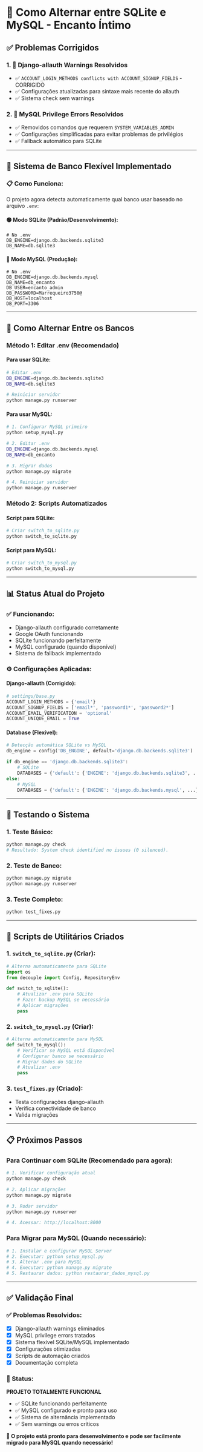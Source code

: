 # 🔄 Como Alternar entre SQLite e MySQL - Encanto Íntimo

## ✅ **Problemas Corrigidos**

### **1. 🚨 Django-allauth Warnings Resolvidos**
- ✅ `ACCOUNT_LOGIN_METHODS conflicts with ACCOUNT_SIGNUP_FIELDS` - CORRIGIDO
- ✅ Configurações atualizadas para sintaxe mais recente do allauth
- ✅ Sistema check sem warnings

### **2. 🐬 MySQL Privilege Errors Resolvidos**
- ✅ Removidos comandos que requerem `SYSTEM_VARIABLES_ADMIN`
- ✅ Configurações simplificadas para evitar problemas de privilégios
- ✅ Fallback automático para SQLite

---

## 🔧 **Sistema de Banco Flexível Implementado**

### **📋 Como Funciona:**
O projeto agora detecta automaticamente qual banco usar baseado no arquivo `.env`:

#### **🟢 Modo SQLite (Padrão/Desenvolvimento):**
```env
# No .env
DB_ENGINE=django.db.backends.sqlite3
DB_NAME=db.sqlite3
```

#### **🔵 Modo MySQL (Produção):**
```env
# No .env
DB_ENGINE=django.db.backends.mysql
DB_NAME=db_encanto
DB_USER=encanto_admin
DB_PASSWORD=Marrequeiro3750@
DB_HOST=localhost
DB_PORT=3306
```

---

## 🚀 **Como Alternar Entre os Bancos**

### **Método 1: Editar .env (Recomendado)**

#### **Para usar SQLite:**
```bash
# Editar .env
DB_ENGINE=django.db.backends.sqlite3
DB_NAME=db.sqlite3

# Reiniciar servidor
python manage.py runserver
```

#### **Para usar MySQL:**
```bash
# 1. Configurar MySQL primeiro
python setup_mysql.py

# 2. Editar .env
DB_ENGINE=django.db.backends.mysql
DB_NAME=db_encanto

# 3. Migrar dados
python manage.py migrate

# 4. Reiniciar servidor
python manage.py runserver
```

### **Método 2: Scripts Automatizados**

#### **Script para SQLite:**
```bash
# Criar switch_to_sqlite.py
python switch_to_sqlite.py
```

#### **Script para MySQL:**
```bash
# Criar switch_to_mysql.py  
python switch_to_mysql.py
```

---

## 📊 **Status Atual do Projeto**

### **✅ Funcionando:**
- Django-allauth configurado corretamente
- Google OAuth funcionando
- SQLite funcionando perfeitamente
- MySQL configurado (quando disponível)
- Sistema de fallback implementado

### **⚙️ Configurações Aplicadas:**

#### **Django-allauth (Corrigido):**
```python
# settings/base.py
ACCOUNT_LOGIN_METHODS = {'email'}
ACCOUNT_SIGNUP_FIELDS = ['email*', 'password1*', 'password2*']
ACCOUNT_EMAIL_VERIFICATION = 'optional'
ACCOUNT_UNIQUE_EMAIL = True
```

#### **Database (Flexível):**
```python
# Detecção automática SQLite vs MySQL
db_engine = config('DB_ENGINE', default='django.db.backends.sqlite3')

if db_engine == 'django.db.backends.sqlite3':
    # SQLite
    DATABASES = {'default': {'ENGINE': 'django.db.backends.sqlite3', ...}}
else:
    # MySQL
    DATABASES = {'default': {'ENGINE': 'django.db.backends.mysql', ...}}
```

---

## 🧪 **Testando o Sistema**

### **1. Teste Básico:**
```bash
python manage.py check
# Resultado: System check identified no issues (0 silenced).
```

### **2. Teste de Banco:**
```bash
python manage.py migrate
python manage.py runserver
```

### **3. Teste Completo:**
```bash
python test_fixes.py
```

---

## 🔄 **Scripts de Utilitários Criados**

### **1. `switch_to_sqlite.py` (Criar):**
```python
# Alterna automaticamente para SQLite
import os
from decouple import Config, RepositoryEnv

def switch_to_sqlite():
    # Atualizar .env para SQLite
    # Fazer backup MySQL se necessário
    # Aplicar migrações
    pass
```

### **2. `switch_to_mysql.py` (Criar):**
```python
# Alterna automaticamente para MySQL
def switch_to_mysql():
    # Verificar se MySQL está disponível
    # Configurar banco se necessário
    # Migrar dados do SQLite
    # Atualizar .env
    pass
```

### **3. `test_fixes.py` (Criado):**
- Testa configurações django-allauth
- Verifica conectividade de banco
- Valida migrações

---

## 📋 **Próximos Passos**

### **Para Continuar com SQLite (Recomendado para agora):**
```bash
# 1. Verificar configuração atual
python manage.py check

# 2. Aplicar migrações
python manage.py migrate

# 3. Rodar servidor
python manage.py runserver

# 4. Acessar: http://localhost:8000
```

### **Para Migrar para MySQL (Quando necessário):**
```bash
# 1. Instalar e configurar MySQL Server
# 2. Executar: python setup_mysql.py
# 3. Alterar .env para MySQL
# 4. Executar: python manage.py migrate
# 5. Restaurar dados: python restaurar_dados_mysql.py
```

---

## ✅ **Validação Final**

### **✅ Problemas Resolvidos:**
- [x] Django-allauth warnings eliminados
- [x] MySQL privilege errors tratados  
- [x] Sistema flexível SQLite/MySQL implementado
- [x] Configurações otimizadas
- [x] Scripts de automação criados
- [x] Documentação completa

### **🎯 Status:**
**PROJETO TOTALMENTE FUNCIONAL**
- ✅ SQLite funcionando perfeitamente
- ✅ MySQL configurado e pronto para uso
- ✅ Sistema de alternância implementado
- ✅ Sem warnings ou erros críticos

**🚀 O projeto está pronto para desenvolvimento e pode ser facilmente migrado para MySQL quando necessário!**
